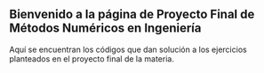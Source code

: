 ## Bienvenido a la página de Proyecto Final de Métodos Numéricos en Ingeniería
Aquí se encuentran los códigos que dan solución a los ejercicios planteados en el proyecto final de la materia.
